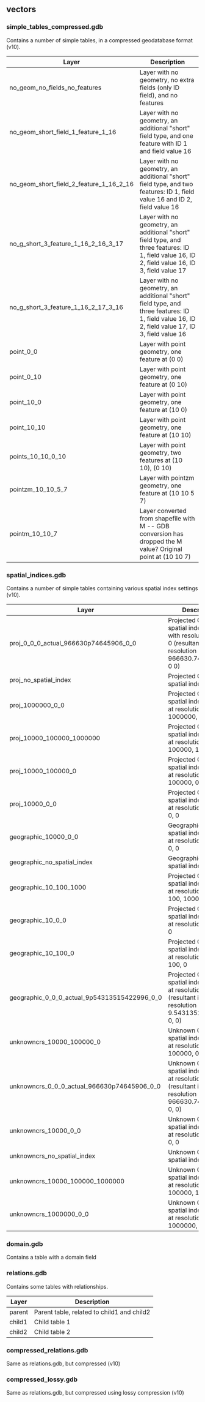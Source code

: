 ## vectors

### simple_tables_compressed.gdb

Contains a number of simple tables, in a compressed geodatabase format (v10).

Layer | Description
--- | ---
no_geom_no_fields_no_features | Layer with no geometry, no extra fields (only ID field), and no features
no_geom_short_field_1_feature_1_16 | Layer with no geometry, an additional "short" field type, and one feature with ID 1 and field value 16
no_geom_short_field_2_feature_1_16_2_16 | Layer with no geometry, an additional "short" field type, and two features: ID 1, field value 16 and ID 2, field value 16
no_g_short_3_feature_1_16_2_16_3_17 | Layer with no geometry, an additional "short" field type, and three features: ID 1, field value 16, ID 2, field value 16, ID 3, field value 17
no_g_short_3_feature_1_16_2_17_3_16 | Layer with no geometry, an additional "short" field type, and three features: ID 1, field value 16, ID 2, field value 17, ID 3, field value 16
point_0_0 | Layer with point geometry, one feature at (0 0)
point_0_10 | Layer with point geometry, one feature at (0 10)
point_10_0 | Layer with point geometry, one feature at (10 0)
point_10_10 | Layer with point geometry, one feature at (10 10)
points_10_10_0_10 | Layer with point geometry, two features at (10 10), (0 10)
pointzm_10_10_5_7 | Layer with pointzm geometry, one feature at (10 10 5 7)
pointm_10_10_7 | Layer converted from shapefile with M -- GDB conversion has dropped the M value? Original point at (10 10 7)


### spatial_indices.gdb

Contains a number of simple tables containing various spatial index settings (v10).

Layer | Description
--- | ---
proj_0_0_0_actual_966630p74645906_0_0 | Projected CRS, spatial index created with resolutions 0, 0, 0 (resultant index resolution 966630.74645906, 0 0)
proj_no_spatial_index | Projected CRS, no spatial index
proj_1000000_0_0 | Projected CRS, spatial index created at resolutions 1000000, 0, 0
proj_10000_100000_1000000 | Projected CRS, spatial index created at resolutions 10000, 100000, 1000000
proj_10000_100000_0 | Projected CRS, spatial index created at resolutions 10000, 100000, 0
proj_10000_0_0 | Projected CRS, spatial index created at resolutions 10000, 0, 0
geographic_10000_0_0 | Geographic CRS, spatial index created at resolutions 10000, 0, 0
geographic_no_spatial_index | Geographic CRS, no spatial index
geographic_10_100_1000 | Projected CRS, spatial index created at resolutions 10, 100, 1000
geographic_10_0_0 | Projected CRS, spatial index created at resolutions 10, 0, 0
geographic_10_100_0 | Projected CRS, spatial index created at resolutions 10, 100, 0
geographic_0_0_0_actual_9p54313515422996_0_0 | Projected CRS, spatial index created at resolutions 0, 0, 0 (resultant index resolution 9.54313515422996, 0, 0)
unknowncrs_10000_100000_0 | Unknown CRS, spatial index created at resolutions 10000, 100000, 0
unknowncrs_0_0_0_actual_966630p74645906_0_0 | Unknown CRS, spatial index created at resolutions 0, 0, 0 (resultant index resolution 966630.74645906, 0, 0)
unknowncrs_10000_0_0 | Unknown CRS, spatial index created at resolutions 10000, 0, 0
unknowncrs_no_spatial_index | Unknown CRS, no spatial index
unknowncrs_10000_100000_1000000 | Unknown CRS, spatial index created at resolutions 10000, 100000, 1000000
unknowncrs_1000000_0_0 | Unknown CRS, spatial index created at resolutions 1000000, 0, 0


### domain.gdb

Contains a table with a domain field


### relations.gdb

Contains some tables with relationships.

Layer | Description
--- | ---
parent | Parent table, related to child1 and child2
child1 | Child table 1
child2 | Child table 2

### compressed_relations.gdb

Same as relations.gdb, but compressed (v10)

### compressed_lossy.gdb

Same as relations.gdb, but compressed using lossy compression (v10)

